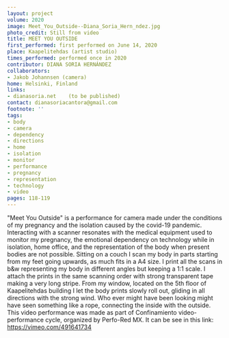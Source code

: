 ```yaml
---
layout: project
volume: 2020
image: Meet_You_Outside--Diana_Soria_Hern_ndez.jpg
photo_credit: Still from video
title: MEET YOU OUTSIDE
first_performed: first performed on June 14, 2020
place: Kaapelitehdas (artist studio)
times_performed: performed once in 2020
contributor: DIANA SORIA HERNÁNDEZ
collaborators:
- Jakob Johannsen (camera)
home: Helsinki, Finland
links:
- dianasoria.net    (to be published)
contact: dianasoriacantora@gmail.com
footnote: ''
tags:
- body
- camera
- dependency
- directions
- home
- isolation
- monitor
- performance
- pregnancy
- representation
- technology
- video
pages: 118-119
---
```



"Meet You Outside" is a performance for camera made under the conditions of my pregnancy and the isolation caused by the covid-19 pandemic. Interacting with a scanner resonates with the medical equipment used to monitor my pregnancy, the emotional dependency on technology while in isolation, home office, and the representation of the body when present bodies are not possible. Sitting on a couch I scan my body in parts starting from my feet going upwards, as much fits in a A4 size. I print all the scans in b&w representing my body in different angles but keeping a 1:1 scale. I attach the prints in the same scanning order with strong transparent tape making a very long stripe. From my window, located on the 5th floor of Kaapelitehdas building I let the body prints slowly roll out, gliding in all directions with the strong wind. Who ever might have been looking might have seen something like a rope, connecting the inside with the outside. 
This video performance was made as part of Confinamiento video-performance cycle, organized by Perfo-Red MX. It can be see in this link: https://vimeo.com/491641734
